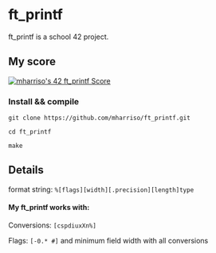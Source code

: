 # ft_printf

ft_printf is a school 42 project.

## My score
[![mharriso's 42 ft_printf Score](https://badge42.vercel.app/api/v2/cl3w02qb8005509mgrqkyukbw/project/2059646)](https://github.com/JaeSeoKim/badge42)

### Install && compile

`git clone https://github.com/mharriso/ft_printf.git`

`cd ft_printf`

`make` 
## Details
format string:
 `%[flags][width][.precision][length]type`

#### My ft_printf works with:

Conversions:	`[cspdiuxXn%]`
 
Flags:			`[-0.* #]` and minimum field width with all conversions

